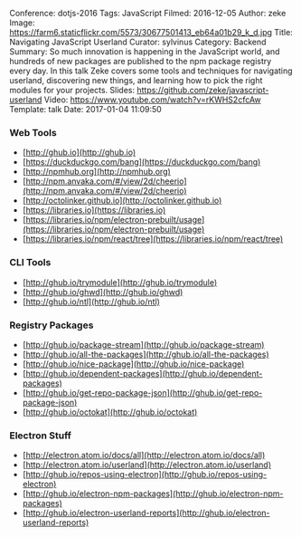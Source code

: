 Conference: dotjs-2016
Tags: JavaScript
Filmed: 2016-12-05
Author: zeke
Image: https://farm6.staticflickr.com/5573/30677501413_eb64a01b29_k_d.jpg
Title: Navigating JavaScript Userland
Curator: sylvinus
Category: Backend
Summary: So much innovation is happening in the JavaScript world, and hundreds of new packages are published to the npm package registry every day. In this talk Zeke covers some tools and techniques for navigating userland, discovering new things, and learning how to pick the right modules for your projects.
Slides: https://github.com/zeke/javascript-userland
Video: https://www.youtube.com/watch?v=rKWHS2cfcAw
Template: talk
Date: 2017-01-04 11:09:50

### Web Tools

- [http://ghub.io](http://ghub.io)
- [https://duckduckgo.com/bang](https://duckduckgo.com/bang)
- [http://npmhub.org](http://npmhub.org)
- [http://npm.anvaka.com/#/view/2d/cheerio](http://npm.anvaka.com/#/view/2d/cheerio)
- [http://octolinker.github.io](http://octolinker.github.io)
- [https://libraries.io](https://libraries.io)
- [https://libraries.io/npm/electron-prebuilt/usage](https://libraries.io/npm/electron-prebuilt/usage)
- [https://libraries.io/npm/react/tree](https://libraries.io/npm/react/tree)

### CLI Tools

- [http://ghub.io/trymodule](http://ghub.io/trymodule)
- [http://ghub.io/ghwd](http://ghub.io/ghwd)
- [http://ghub.io/ntl](http://ghub.io/ntl)

### Registry Packages

- [http://ghub.io/package-stream](http://ghub.io/package-stream)
- [http://ghub.io/all-the-packages](http://ghub.io/all-the-packages)
- [http://ghub.io/nice-package](http://ghub.io/nice-package)
- [http://ghub.io/dependent-packages](http://ghub.io/dependent-packages)
- [http://ghub.io/get-repo-package-json](http://ghub.io/get-repo-package-json)
- [http://ghub.io/octokat](http://ghub.io/octokat)

### Electron Stuff

- [http://electron.atom.io/docs/all](http://electron.atom.io/docs/all)
- [http://electron.atom.io/userland](http://electron.atom.io/userland)
- [http://ghub.io/repos-using-electron](http://ghub.io/repos-using-electron)
- [http://ghub.io/electron-npm-packages](http://ghub.io/electron-npm-packages)
- [http://ghub.io/electron-userland-reports](http://ghub.io/electron-userland-reports)